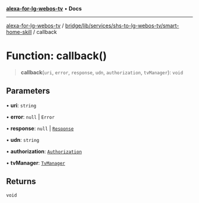 [**alexa-for-lg-webos-tv**](../../../../../../README.md) • **Docs**

***

[alexa-for-lg-webos-tv](../../../../../../modules.md) / [bridge/lib/services/shs-to-lg-webos-tv/smart-home-skill](../README.md) / callback

# Function: callback()

> **callback**(`uri`, `error`, `response`, `udn`, `authorization`, `tvManager`): `void`

## Parameters

• **uri**: `string`

• **error**: `null` \| `Error`

• **response**: `null` \| [`Response`](../../../../../types/lgtv2/namespaces/export=/interfaces/Response.md)

• **udn**: `string`

• **authorization**: [`Authorization`](../../authorization/classes/Authorization.md)

• **tvManager**: [`TvManager`](../../tv-manager/classes/TvManager.md)

## Returns

`void`
